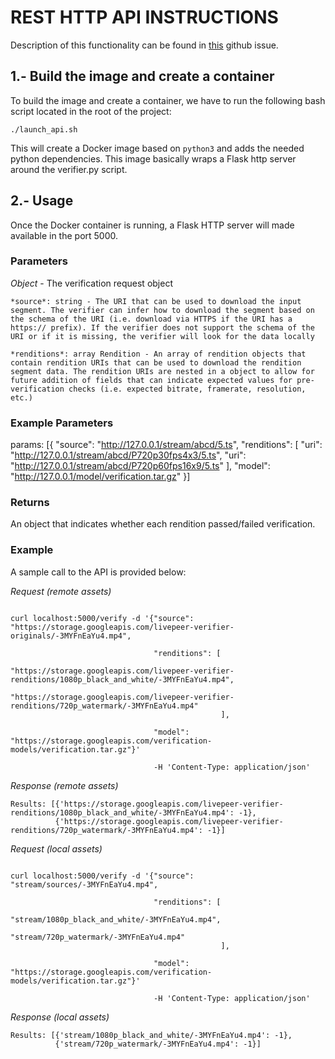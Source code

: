 # REST HTTP API INSTRUCTIONS

Description of this functionality can be found in [this](https://github.com/livepeer/verification-classifier/issues/40) github issue.

## 1.- Build the image and create a container

To build the image and create a container, we have to run the following bash script located in the root of the project:

```
./launch_api.sh
```

This will create a Docker image based on `python3` and adds the needed python dependencies.
This image basically wraps a Flask http server around the verifier.py script.

## 2.- Usage

Once the Docker container is running, a Flask HTTP server will made available in the port 5000.

### Parameters

*Object* - The verification request object

    *source*: string - The URI that can be used to download the input segment. The verifier can infer how to download the segment based on the schema of the URI (i.e. download via HTTPS if the URI has a https:// prefix). If the verifier does not support the schema of the URI or if it is missing, the verifier will look for the data locally

    *renditions*: array Rendition - An array of rendition objects that contain rendition URIs that can be used to download the rendition segment data. The rendition URIs are nested in a object to allow for future addition of fields that can indicate expected values for pre-verification checks (i.e. expected bitrate, framerate, resolution, etc.)

### Example Parameters

params: [{
    "source": "http://127.0.0.1/stream/abcd/5.ts",
    "renditions": [
        "uri": "http://127.0.0.1/stream/abcd/P720p30fps4x3/5.ts",
        "uri": "http://127.0.0.1/stream/abcd/P720p60fps16x9/5.ts"
    ],
    "model": "http://127.0.0.1/model/verification.tar.gz"
}]

### Returns

An object that indicates whether each rendition passed/failed verification.

### Example

A sample call to the API is provided below:

*Request (remote assets)*
```

curl localhost:5000/verify -d '{"source": "https://storage.googleapis.com/livepeer-verifier-originals/-3MYFnEaYu4.mp4", 

                                "renditions": [
                                                "https://storage.googleapis.com/livepeer-verifier-renditions/1080p_black_and_white/-3MYFnEaYu4.mp4", 
                                                "https://storage.googleapis.com/livepeer-verifier-renditions/720p_watermark/-3MYFnEaYu4.mp4"
                                               ], 

                                "model": "https://storage.googleapis.com/verification-models/verification.tar.gz"}' 

                                -H 'Content-Type: application/json'
```
*Response (remote assets)*
```
Results: [{'https://storage.googleapis.com/livepeer-verifier-renditions/1080p_black_and_white/-3MYFnEaYu4.mp4': -1}, 
          {'https://storage.googleapis.com/livepeer-verifier-renditions/720p_watermark/-3MYFnEaYu4.mp4': -1}]
```

*Request (local assets)*
```

curl localhost:5000/verify -d '{"source": "stream/sources/-3MYFnEaYu4.mp4", 

                                "renditions": [
                                                "stream/1080p_black_and_white/-3MYFnEaYu4.mp4", 
                                                "stream/720p_watermark/-3MYFnEaYu4.mp4"
                                               ], 

                                "model": "https://storage.googleapis.com/verification-models/verification.tar.gz"}' 

                                -H 'Content-Type: application/json'
```
*Response (local assets)*
```
Results: [{'stream/1080p_black_and_white/-3MYFnEaYu4.mp4': -1}, 
          {'stream/720p_watermark/-3MYFnEaYu4.mp4': -1}]
```